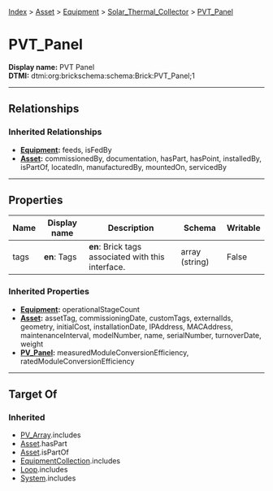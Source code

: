 [Index](../../../Index.md) > [Asset](../../Asset.md) > [Equipment](../Equipment.md) > [Solar_Thermal_Collector](Solar_Thermal_Collector.md) > [PVT_Panel](#)
# PVT_Panel

**Display name:** PVT Panel<br />
**DTMI:** dtmi:org:brickschema:schema:Brick:PVT_Panel;1

---

## Relationships

### Inherited Relationships
* **[Equipment](../Equipment.md):** feeds, isFedBy
* **[Asset](../../Asset.md):** commissionedBy, documentation, hasPart, hasPoint, installedBy, isPartOf, locatedIn, manufacturedBy, mountedOn, servicedBy

---

## Properties

|Name|Display name|Description|Schema|Writable|
|-|-|-|-|-|
|tags|**en**: Tags|**en**: Brick tags associated with this interface.|array (string)|False|
### Inherited Properties
* **[Equipment](../Equipment.md):** operationalStageCount
* **[Asset](../../Asset.md):** assetTag, commissioningDate, customTags, externalIds, geometry, initialCost, installationDate, IPAddress, MACAddress, maintenanceInterval, modelNumber, name, serialNumber, turnoverDate, weight
* **[PV_Panel](../PV_Panel/PV_Panel.md):** measuredModuleConversionEfficiency, ratedModuleConversionEfficiency

---

## Target Of
### Inherited
* [PV_Array](../../../Collection/PV_Array.md).includes
* [Asset](../../Asset.md).hasPart
* [Asset](../../Asset.md).isPartOf
* [EquipmentCollection](../../../Collection/EquipmentCollection.md).includes
* [Loop](../../../Collection/Loop/Loop.md).includes
* [System](../../../Collection/System/System.md).includes

